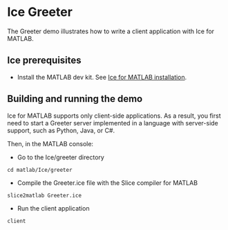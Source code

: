 # Ice Greeter

The Greeter demo illustrates how to write a client application with Ice for MATLAB.

## Ice prerequisites

- Install the MATLAB dev kit. See [Ice for MATLAB installation].

## Building and running the demo

Ice for MATLAB supports only client-side applications. As a result, you first need to start a Greeter server
implemented in a language with server-side support, such as Python, Java, or C#.

Then, in the MATLAB console:

- Go to the Ice/greeter directory

```shell
cd matlab/Ice/greeter
```

- Compile the Greeter.ice file with the Slice compiler for MATLAB

```shell
slice2matlab Greeter.ice
```

- Run the client application

```shell
client
```

[Ice for MATLAB installation]: https://github.com/zeroc-ice/ice/blob/main/NIGHTLY.md#ice-for-matlab
